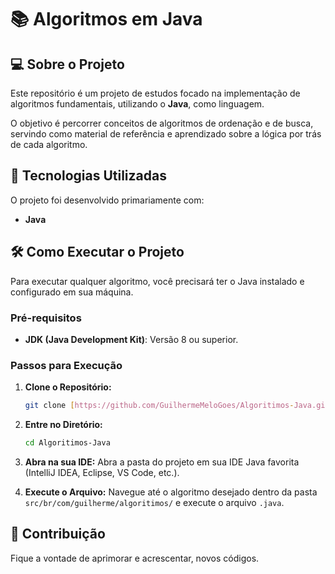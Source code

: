 # 📚 Algoritmos em Java

## 💻 Sobre o Projeto

Este repositório é um projeto de estudos focado na implementação de algoritmos fundamentais, utilizando o **Java**, como
linguagem.

O objetivo é percorrer conceitos de algoritmos de ordenação e de busca, servindo como material de referência e
aprendizado sobre a lógica por trás de cada algoritmo.

## 🚀 Tecnologias Utilizadas

O projeto foi desenvolvido primariamente com:

* **Java**

## 🛠 Como Executar o Projeto

Para executar qualquer algoritmo, você precisará ter o Java instalado e configurado em sua máquina.

### Pré-requisitos

* **JDK (Java Development Kit)**: Versão 8 ou superior.

### Passos para Execução

1. **Clone o Repositório:**
   ```bash
   git clone [https://github.com/GuilhermeMeloGoes/Algoritimos-Java.git](https://github.com/GuilhermeMeloGoes/Algoritimos-Java.git)
   ```

2. **Entre no Diretório:**
   ```bash
   cd Algoritimos-Java
   ```

3. **Abra na sua IDE:**
   Abra a pasta do projeto em sua IDE Java favorita (IntelliJ IDEA, Eclipse, VS Code, etc.).

4. **Execute o Arquivo:**
   Navegue até o algoritmo desejado dentro da pasta `src/br/com/guilherme/algoritimos/` e execute o arquivo `.java`.

## 🤝 Contribuição

Fique a vontade de aprimorar e acrescentar, novos códigos.

